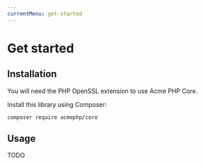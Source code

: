 ```yaml
---
currentMenu: get-started
---
```


# Get started

## Installation

You will need the PHP OpenSSL extension to use Acme PHP Core.

Install this library using Composer:

```
composer require acmephp/core
```

## Usage

TODO
